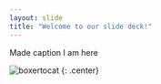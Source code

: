 ```yaml
---
layout: slide
title: "Welcome to our slide deck!"
---
```


Made caption I am here

![boxertocat](https://octodex.github.com/images/boxertocat_octodex.jpg)
{: .center}
